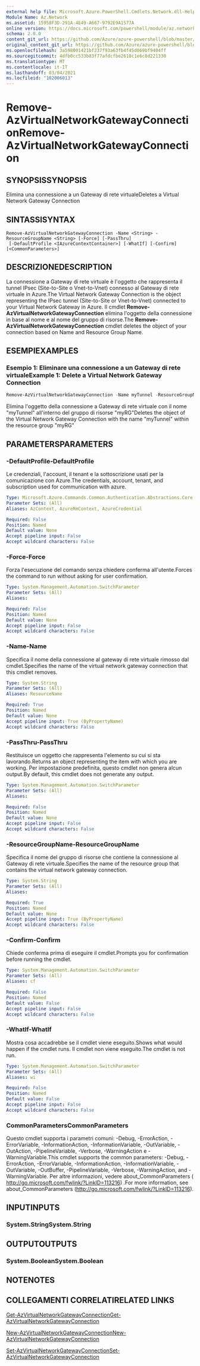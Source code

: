 ```yaml
---
external help file: Microsoft.Azure.PowerShell.Cmdlets.Network.dll-Help.xml
Module Name: Az.Network
ms.assetid: 15958F3D-291A-4E49-A667-9792E9A1577A
online version: https://docs.microsoft.com/powershell/module/az.network/remove-azvirtualnetworkgatewayconnection
schema: 2.0.0
content_git_url: https://github.com/Azure/azure-powershell/blob/master/src/Network/Network/help/Remove-AzVirtualNetworkGatewayConnection.md
original_content_git_url: https://github.com/Azure/azure-powershell/blob/master/src/Network/Network/help/Remove-AzVirtualNetworkGatewayConnection.md
ms.openlocfilehash: 3a598001421bf237f93a63fb4f45d069bf9404ff
ms.sourcegitcommit: 4dfb0cc533b83f77afdcfbe2618c1e6c8d221330
ms.translationtype: MT
ms.contentlocale: it-IT
ms.lasthandoff: 03/04/2021
ms.locfileid: "102006013"
---
```

# <span data-ttu-id="f9790-101">Remove-AzVirtualNetworkGatewayConnection</span><span class="sxs-lookup"><span data-stu-id="f9790-101">Remove-AzVirtualNetworkGatewayConnection</span></span>

## <span data-ttu-id="f9790-102">SYNOPSIS</span><span class="sxs-lookup"><span data-stu-id="f9790-102">SYNOPSIS</span></span>
<span data-ttu-id="f9790-103">Elimina una connessione a un Gateway di rete virtuale</span><span class="sxs-lookup"><span data-stu-id="f9790-103">Deletes a Virtual Network Gateway Connection</span></span>

## <span data-ttu-id="f9790-104">SINTASSI</span><span class="sxs-lookup"><span data-stu-id="f9790-104">SYNTAX</span></span>

```
Remove-AzVirtualNetworkGatewayConnection -Name <String> -ResourceGroupName <String> [-Force] [-PassThru]
 [-DefaultProfile <IAzureContextContainer>] [-WhatIf] [-Confirm] [<CommonParameters>]
```

## <span data-ttu-id="f9790-105">DESCRIZIONE</span><span class="sxs-lookup"><span data-stu-id="f9790-105">DESCRIPTION</span></span>
<span data-ttu-id="f9790-106">La connessione a Gateway di rete virtuale è l'oggetto che rappresenta il tunnel IPsec (Site-to-Site o Vnet-to-Vnet) connesso al Gateway di rete virtuale in Azure.</span><span class="sxs-lookup"><span data-stu-id="f9790-106">The Virtual Network Gateway Connection is the object representing the IPsec tunnel (Site-to-Site or Vnet-to-Vnet) connected to your Virtual Network Gateway in Azure.</span></span>
<span data-ttu-id="f9790-107">Il cmdlet **Remove-AzVirtualNetworkGatewayConnection** elimina l'oggetto della connessione in base al nome e al nome del gruppo di risorse.</span><span class="sxs-lookup"><span data-stu-id="f9790-107">The **Remove-AzVirtualNetworkGatewayConnection** cmdlet deletes the object of your connection based on Name and Resource Group Name.</span></span>

## <span data-ttu-id="f9790-108">ESEMPI</span><span class="sxs-lookup"><span data-stu-id="f9790-108">EXAMPLES</span></span>

### <span data-ttu-id="f9790-109">Esempio 1: Eliminare una connessione a un Gateway di rete virtuale</span><span class="sxs-lookup"><span data-stu-id="f9790-109">Example 1: Delete a Virtual Network Gateway Connection</span></span>
```powershell
Remove-AzVirtualNetworkGatewayConnection -Name myTunnel -ResourceGroupName myRG
```

<span data-ttu-id="f9790-110">Elimina l'oggetto della connessione a Gateway di rete virtuale con il nome "myTunnel" all'interno del gruppo di risorse "myRG"</span><span class="sxs-lookup"><span data-stu-id="f9790-110">Deletes the object of the Virtual Network Gateway Connection with the name "myTunnel" within the resource group "myRG"</span></span>

## <span data-ttu-id="f9790-111">PARAMETERS</span><span class="sxs-lookup"><span data-stu-id="f9790-111">PARAMETERS</span></span>

### <span data-ttu-id="f9790-112">-DefaultProfile</span><span class="sxs-lookup"><span data-stu-id="f9790-112">-DefaultProfile</span></span>
<span data-ttu-id="f9790-113">Le credenziali, l'account, il tenant e la sottoscrizione usati per la comunicazione con Azure.</span><span class="sxs-lookup"><span data-stu-id="f9790-113">The credentials, account, tenant, and subscription used for communication with azure.</span></span>

```yaml
Type: Microsoft.Azure.Commands.Common.Authentication.Abstractions.Core.IAzureContextContainer
Parameter Sets: (All)
Aliases: AzContext, AzureRmContext, AzureCredential

Required: False
Position: Named
Default value: None
Accept pipeline input: False
Accept wildcard characters: False
```

### <span data-ttu-id="f9790-114">-Force</span><span class="sxs-lookup"><span data-stu-id="f9790-114">-Force</span></span>
<span data-ttu-id="f9790-115">Forza l'esecuzione del comando senza chiedere conferma all'utente.</span><span class="sxs-lookup"><span data-stu-id="f9790-115">Forces the command to run without asking for user confirmation.</span></span>

```yaml
Type: System.Management.Automation.SwitchParameter
Parameter Sets: (All)
Aliases:

Required: False
Position: Named
Default value: None
Accept pipeline input: False
Accept wildcard characters: False
```

### <span data-ttu-id="f9790-116">-Name</span><span class="sxs-lookup"><span data-stu-id="f9790-116">-Name</span></span>
<span data-ttu-id="f9790-117">Specifica il nome della connessione al gateway di rete virtuale rimosso dal cmdlet.</span><span class="sxs-lookup"><span data-stu-id="f9790-117">Specifies the name of the virtual network gateway connection that this cmdlet removes.</span></span>

```yaml
Type: System.String
Parameter Sets: (All)
Aliases: ResourceName

Required: True
Position: Named
Default value: None
Accept pipeline input: True (ByPropertyName)
Accept wildcard characters: False
```

### <span data-ttu-id="f9790-118">-PassThru</span><span class="sxs-lookup"><span data-stu-id="f9790-118">-PassThru</span></span>
<span data-ttu-id="f9790-119">Restituisce un oggetto che rappresenta l'elemento su cui si sta lavorando.</span><span class="sxs-lookup"><span data-stu-id="f9790-119">Returns an object representing the item with which you are working.</span></span>
<span data-ttu-id="f9790-120">Per impostazione predefinita, questo cmdlet non genera alcun output.</span><span class="sxs-lookup"><span data-stu-id="f9790-120">By default, this cmdlet does not generate any output.</span></span>

```yaml
Type: System.Management.Automation.SwitchParameter
Parameter Sets: (All)
Aliases:

Required: False
Position: Named
Default value: None
Accept pipeline input: False
Accept wildcard characters: False
```

### <span data-ttu-id="f9790-121">-ResourceGroupName</span><span class="sxs-lookup"><span data-stu-id="f9790-121">-ResourceGroupName</span></span>
<span data-ttu-id="f9790-122">Specifica il nome del gruppo di risorse che contiene la connessione al Gateway di rete virtuale.</span><span class="sxs-lookup"><span data-stu-id="f9790-122">Specifies the name of the resource group that contains the virtual network gateway connection.</span></span>

```yaml
Type: System.String
Parameter Sets: (All)
Aliases:

Required: True
Position: Named
Default value: None
Accept pipeline input: True (ByPropertyName)
Accept wildcard characters: False
```

### <span data-ttu-id="f9790-123">-Confirm</span><span class="sxs-lookup"><span data-stu-id="f9790-123">-Confirm</span></span>
<span data-ttu-id="f9790-124">Chiede conferma prima di eseguire il cmdlet.</span><span class="sxs-lookup"><span data-stu-id="f9790-124">Prompts you for confirmation before running the cmdlet.</span></span>

```yaml
Type: System.Management.Automation.SwitchParameter
Parameter Sets: (All)
Aliases: cf

Required: False
Position: Named
Default value: False
Accept pipeline input: False
Accept wildcard characters: False
```

### <span data-ttu-id="f9790-125">-WhatIf</span><span class="sxs-lookup"><span data-stu-id="f9790-125">-WhatIf</span></span>
<span data-ttu-id="f9790-126">Mostra cosa accadrebbe se il cmdlet viene eseguito.</span><span class="sxs-lookup"><span data-stu-id="f9790-126">Shows what would happen if the cmdlet runs.</span></span>
<span data-ttu-id="f9790-127">Il cmdlet non viene eseguito.</span><span class="sxs-lookup"><span data-stu-id="f9790-127">The cmdlet is not run.</span></span>

```yaml
Type: System.Management.Automation.SwitchParameter
Parameter Sets: (All)
Aliases: wi

Required: False
Position: Named
Default value: False
Accept pipeline input: False
Accept wildcard characters: False
```

### <span data-ttu-id="f9790-128">CommonParameters</span><span class="sxs-lookup"><span data-stu-id="f9790-128">CommonParameters</span></span>
<span data-ttu-id="f9790-129">Questo cmdlet supporta i parametri comuni: -Debug, -ErrorAction, -ErrorVariable, -InformationAction, -InformationVariable, -OutVariable, -OutAction, -PipelineVariable, -Verbose, -WarningAction e -WarningVariable.</span><span class="sxs-lookup"><span data-stu-id="f9790-129">This cmdlet supports the common parameters: -Debug, -ErrorAction, -ErrorVariable, -InformationAction, -InformationVariable, -OutVariable, -OutBuffer, -PipelineVariable, -Verbose, -WarningAction, and -WarningVariable.</span></span> <span data-ttu-id="f9790-130">Per altre informazioni, vedere about_CommonParameters ( http://go.microsoft.com/fwlink/?LinkID=113216) .</span><span class="sxs-lookup"><span data-stu-id="f9790-130">For more information, see about_CommonParameters (http://go.microsoft.com/fwlink/?LinkID=113216).</span></span>

## <span data-ttu-id="f9790-131">INPUT</span><span class="sxs-lookup"><span data-stu-id="f9790-131">INPUTS</span></span>

### <span data-ttu-id="f9790-132">System.String</span><span class="sxs-lookup"><span data-stu-id="f9790-132">System.String</span></span>

## <span data-ttu-id="f9790-133">OUTPUT</span><span class="sxs-lookup"><span data-stu-id="f9790-133">OUTPUTS</span></span>

### <span data-ttu-id="f9790-134">System.Boolean</span><span class="sxs-lookup"><span data-stu-id="f9790-134">System.Boolean</span></span>

## <span data-ttu-id="f9790-135">NOTE</span><span class="sxs-lookup"><span data-stu-id="f9790-135">NOTES</span></span>

## <span data-ttu-id="f9790-136">COLLEGAMENTI CORRELATI</span><span class="sxs-lookup"><span data-stu-id="f9790-136">RELATED LINKS</span></span>

[<span data-ttu-id="f9790-137">Get-AzVirtualNetworkGatewayConnection</span><span class="sxs-lookup"><span data-stu-id="f9790-137">Get-AzVirtualNetworkGatewayConnection</span></span>](./Get-AzVirtualNetworkGatewayConnection.md)

[<span data-ttu-id="f9790-138">New-AzVirtualNetworkGatewayConnection</span><span class="sxs-lookup"><span data-stu-id="f9790-138">New-AzVirtualNetworkGatewayConnection</span></span>](./New-AzVirtualNetworkGatewayConnection.md)

[<span data-ttu-id="f9790-139">Set-AzVirtualNetworkGatewayConnection</span><span class="sxs-lookup"><span data-stu-id="f9790-139">Set-AzVirtualNetworkGatewayConnection</span></span>](./Set-AzVirtualNetworkGatewayConnection.md)
